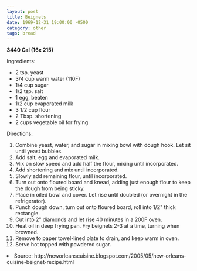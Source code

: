 ```yaml
---
layout: post
title: Beignets
date: 1969-12-31 19:00:00 -0500
category: other
tags: bread
---
```

<b>3440 Cal (16x 215)</b>
<p>Ingredients:</p><ul>
<li>2 tsp.	yeast</li>
<li>3/4 cup	warm water (110F)</li>
<li>1/4 cup	sugar</li>
<li>1/2 tsp.	salt</li>
<li>1	egg, beaten</li>
<li>1/2 cup	evaporated milk</li>
<li>3 1/2 cup	flour</li>
<li>2 Tbsp.	shortening</li>
<li>2 cups	vegetable oil for frying</li>
</ul>
<p>Directions:</p>
<ol>
<li>Combine yeast, water, and sugar in mixing bowl with dough hook.  Let sit until yeast bubbles.</li>
<li>Add salt, egg and evaporated milk.</li>
<li>Mix on slow speed and add half the flour, mixing until incorporated.</li>
<li>Add shortening and mix until incorporated.</li>
<li>Slowly add remaining flour, until incorporated.</li>
<li>Turn out onto floured board and knead, adding just enough flour to keep the dough from being sticky.</li>
<li>Place in oiled bowl and cover.  Let rise until doubled (or overnight in the refrigerator).</li>
<li>Punch dough down, turn out onto floured board, roll into 1/2" thick rectangle.</li>
<li>Cut into 2" diamonds and let rise 40 minutes in a 200F oven.</li>
<li>Heat oil in deep frying pan.  Fry beignets 2-3 at a time, turning when browned.</li>
<li>Remove to paper towel-lined plate to drain, and keep warm in oven.</li>
<li>Serve hot topped with powdered sugar.</li>
</ol>
<li>Source: http://neworleanscuisine.blogspot.com/2005/05/new-orleans-cuisine-beignet-recipe.html </li>

